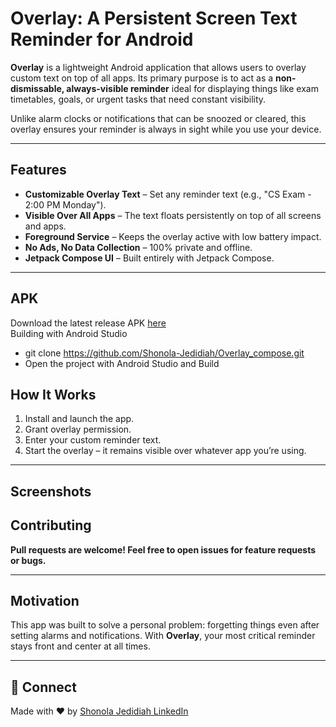 #  Overlay: A Persistent Screen Text Reminder for Android

**Overlay** is a lightweight Android application that allows users to overlay custom text on top of all apps. Its primary purpose is to act as a **non-dismissable, always-visible reminder** ideal for displaying things like exam timetables, goals, or urgent tasks that need constant visibility.

Unlike alarm clocks or notifications that can be snoozed or cleared, this overlay ensures your reminder is always in sight while you use your device.

---

## Features

- **Customizable Overlay Text** – Set any reminder text (e.g., "CS Exam - 2:00 PM Monday").
- **Visible Over All Apps** – The text floats persistently on top of all screens and apps.
- **Foreground Service** – Keeps the overlay active with low battery impact.
- **No Ads, No Data Collection** – 100% private and offline.
- **Jetpack Compose UI** – Built entirely with Jetpack Compose.
  
---

## APK

Download the latest release APK [here](https://github.com/Shonola-Jedidiah/Overlay_compose/releases/download/1.0.0/Overlay.apk)
</br>
Building with Android Studio
- git clone https://github.com/Shonola-Jedidiah/Overlay_compose.git
- Open the project with Android Studio and Build

## How It Works

1. Install and launch the app.
2. Grant overlay permission.
3. Enter your custom reminder text.
4. Start the overlay – it remains visible over whatever app you’re using.

---

## Screenshots

<!--| Overlay Active | In Use with Other Apps |
|----------------|------------------------|
| ![Overlay Example 1](screenshots/overlay_1.png) | ![Overlay Example 2](screenshots/overlay_2.png) | -->


## Contributing

**Pull requests are welcome! Feel free to open issues for feature requests or bugs.**

---

## Motivation

This app was built to solve a personal problem: forgetting things even after setting alarms and notifications. With **Overlay**, your most critical reminder stays front and center at all times.

---

## 🔗 Connect

Made with ❤️ by [Shonola Jedidiah LinkedIn](https://ng.linkedin.com/in/jedidiah-shonola-63729b192)

